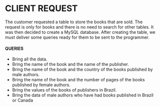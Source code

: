 # CLIENT REQUEST
The customer requested a table to store the books that are sold. The request is only for books and there is no need to search for other tables. It was then decided to create a MySQL database.
After creating the table, we must deliver some queries ready for them to be sent to the programmer.


#### QUERIES

* Bring all the data.
* Bring the name of the book and the name of the publisher.
* Bring the name of the book and the country of the books published by male authors.
* Bring the name of the book and the number of pages of the books published by female authors.
* Bring the values of the books of publishers in Brazil.
* Bring the data of male authors who have had books published in Brazil or Canada
